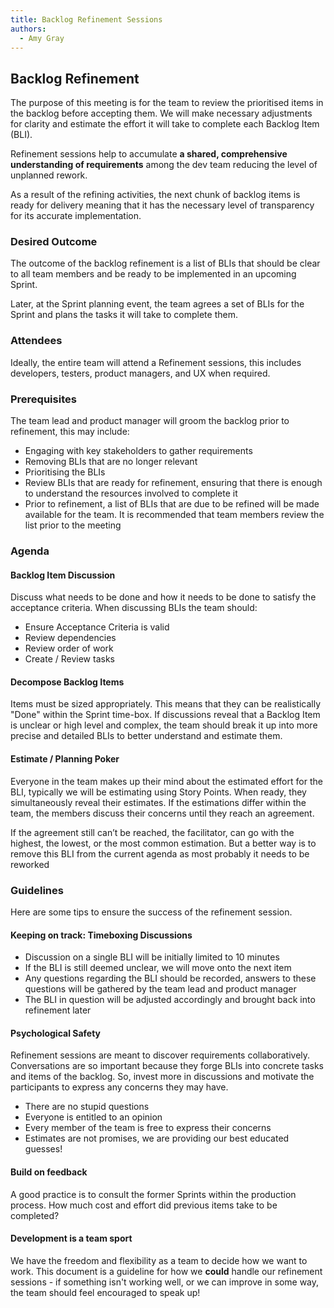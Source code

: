 ```yaml
---
title: Backlog Refinement Sessions
authors:
  - Amy Gray
---
```


## Backlog Refinement

The purpose of this meeting is for the team to review the prioritised items in the backlog before accepting them. We will make necessary adjustments for clarity and estimate the effort it will take to complete each Backlog Item (BLI).

Refinement sessions help to accumulate **a shared, comprehensive understanding of requirements** among the dev team reducing the level of unplanned rework.

As a result of the refining activities, the next chunk of backlog items is ready for delivery meaning that it has the necessary level of transparency for its accurate implementation.

### Desired Outcome

The outcome of the backlog refinement is a list of BLIs that should be clear to all team members and be ready to be implemented in an upcoming Sprint.

Later, at the Sprint planning event, the team agrees a set of BLIs for the Sprint and plans the tasks it will take to complete them.

### Attendees

Ideally, the entire team will attend a Refinement sessions, this includes developers, testers, product managers, and UX when required.

### Prerequisites

The team lead and product manager will groom the backlog prior to refinement, this may include:

- Engaging with key stakeholders to gather requirements
- Removing BLIs that are no longer relevant
- Prioritising the BLIs
- Review BLIs that are ready for refinement, ensuring that there is enough to understand the resources involved to complete it
- Prior to refinement, a list of BLIs that are due to be refined will be made available for the team. It is recommended that team members review the list prior to the meeting

### Agenda

#### Backlog Item Discussion

Discuss what needs to be done and how it needs to be done to satisfy the acceptance criteria.
When discussing BLIs the team should:

- Ensure Acceptance Criteria is valid
- Review dependencies
- Review order of work
- Create / Review tasks

#### Decompose Backlog Items

Items must be sized appropriately. This means that they can be realistically "Done" within the Sprint time-box.
If discussions reveal that a Backlog Item is unclear or high level and complex, the team should break it up into more precise and detailed BLIs to better understand and estimate them.

#### Estimate / Planning Poker

Everyone in the team makes up their mind about the estimated effort for the BLI, typically we will be estimating using Story Points. When ready, they simultaneously reveal their estimates. If the estimations differ within the team, the members discuss their concerns until they reach an agreement.

If the agreement still can’t be reached, the facilitator, can go with the highest, the lowest, or the most common estimation. But a better way is to remove this BLI from the current agenda as most probably it needs to be reworked

### Guidelines

Here are some tips to ensure the success of the refinement session.

#### Keeping on track: Timeboxing Discussions

- Discussion on a single BLI will be initially limited to 10 minutes
- If the BLI is still deemed unclear, we will move onto the next item
- Any questions regarding the BLI should be recorded, answers to these questions will be gathered by the team lead and product manager
- The BLI in question will be adjusted accordingly and brought back into refinement later

#### Psychological Safety

Refinement sessions are meant to discover requirements collaboratively. Conversations are so important because they forge BLIs into concrete tasks and items of the backlog. So, invest more in discussions and motivate the participants to express any concerns they may have.

- There are no stupid questions
- Everyone is entitled to an opinion
- Every member of the team is free to express their concerns
- Estimates are not promises, we are providing our best educated guesses!

#### Build on feedback

A good practice is to consult the former Sprints within the production process. How much cost and effort did previous items take to be completed?

#### Development is a team sport

We have the freedom and flexibility as a team to decide how we want to work.
This document is a guideline for how we **could** handle our refinement sessions - if something isn't working well, or we can improve in some way, the team should feel encouraged to speak up!
